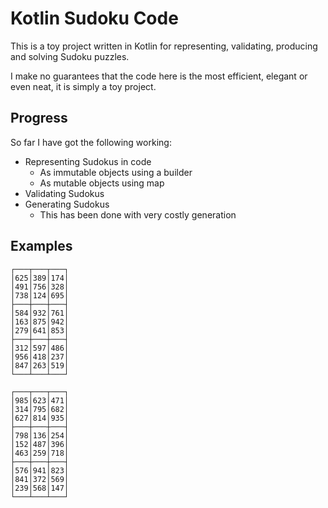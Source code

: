 # Kotlin Sudoku Code

This is a toy project written in Kotlin for representing, validating, producing
and solving Sudoku puzzles.

I make no guarantees that the code here is the most efficient, elegant or even
neat, it is simply a toy project.

## Progress

So far I have got the following working:

* Representing Sudokus in code
  - As immutable objects using a builder
  - As mutable objects using map
* Validating Sudokus
* Generating Sudokus
  - This has been done with very costly generation


## Examples

```text
┌───┬───┬───┐
│625│389│174│
│491│756│328│
│738│124│695│
├───┼───┼───┤
│584│932│761│
│163│875│942│
│279│641│853│
├───┼───┼───┤
│312│597│486│
│956│418│237│
│847│263│519│
└───┴───┴───┘
```

```text
┌───┬───┬───┐
│985│623│471│
│314│795│682│
│627│814│935│
├───┼───┼───┤
│798│136│254│
│152│487│396│
│463│259│718│
├───┼───┼───┤
│576│941│823│
│841│372│569│
│239│568│147│
└───┴───┴───┘
```